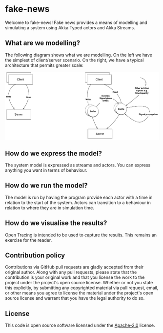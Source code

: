 # fake-news #

Welcome to fake-news! Fake news provides a means of modelling and simulating a system using
Akka Typed actors and Akka Streams.

## What are we modelling?

The following diagram shows what we are modelling. On the left we have the simplest of client/server
scenario. On the right, we have a typical architecture that permits greater scale:

![Image of Solutions](/Reactive%20Arch.png)

## How do we express the model?

The system model is expressed as streams and actors. You can express anything you want in terms of 
behaviour.

## How do we run the model?

The model is run by having the program provide each actor with a time in relation to the start of 
the system. Actors can transition to a behaviour in relation to where they are in simulation time.

## How do we visualise the results?

Open Tracing is intended to be used to capture the results. This remains an exercise for the reader.

## Contribution policy ##

Contributions via GitHub pull requests are gladly accepted from their original author. Along with
any pull requests, please state that the contribution is your original work and that you license
the work to the project under the project's open source license. Whether or not you state this
explicitly, by submitting any copyrighted material via pull request, email, or other means you
agree to license the material under the project's open source license and warrant that you have the
legal authority to do so.

## License ##

This code is open source software licensed under the
[Apache-2.0](http://www.apache.org/licenses/LICENSE-2.0) license.
